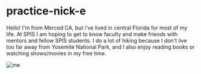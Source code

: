 # practice-nick-e

Hello! I'm from Merced CA, but i've lived in central Florida for most of my life. At SPIS I am hoping to get to know faculty and make friends with mentors and fellow SPIS students. I do a lot of hiking because I don't live too far away from Yosemite National Park, and I also enjoy reading books or watching shows/movies in my free time.

![me](nick-e.jpg)
